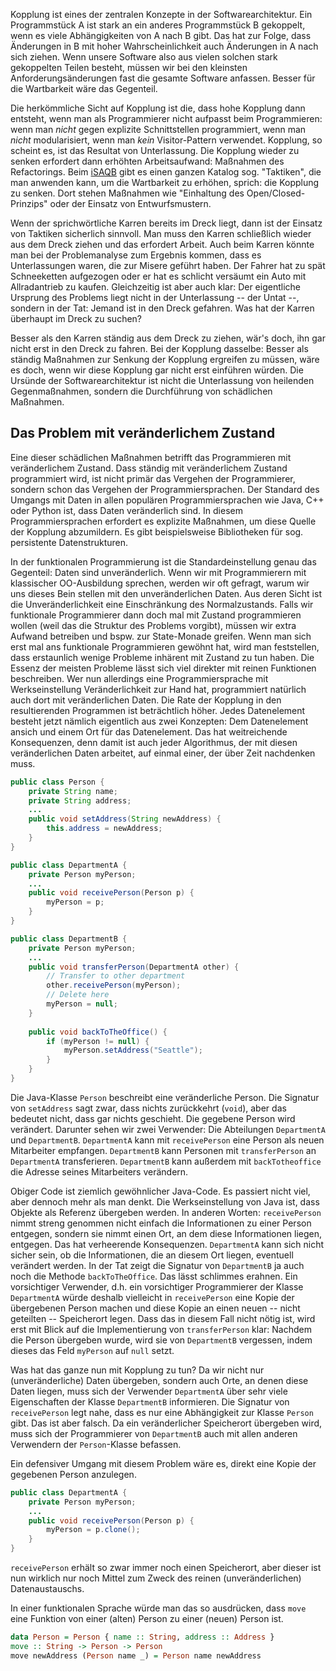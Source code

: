Kopplung ist eines der zentralen Konzepte in der
Softwarearchitektur. Ein Programmstück A ist stark an ein anderes
Programmstück B gekoppelt, wenn es viele Abhängigkeiten von A nach B
gibt.  Das hat zur Folge, dass Änderungen in B mit hoher
Wahrscheinlichkeit auch Änderungen in A nach sich ziehen. Wenn unsere
Software also aus vielen solchen stark gekoppelten Teilen besteht,
müssen wir bei den kleinsten Anforderungsänderungen fast die gesamte
Software anfassen. Besser für die Wartbarkeit wäre das Gegenteil.

Die herkömmliche Sicht auf Kopplung ist die, dass hohe Kopplung dann
entsteht, wenn man als Programmierer nicht aufpasst beim
Programmieren: wenn man _nicht_ gegen explizite Schnittstellen
programmiert, wenn man _nicht_ modularisiert, wenn man _kein_
Visitor-Pattern verwendet. Kopplung, so scheint es, ist das Resultat
von Unterlassung.  Die Kopplung wieder zu senken erfordert dann
erhöhten Arbeitsaufwand: Maßnahmen des Refactorings. Beim
[iSAQB](https://isaqb.org/) gibt es einen ganzen Katalog
sog. "Taktiken", die man anwenden kann, um die Wartbarkeit zu erhöhen,
sprich: die Kopplung zu senken. Dort stehen Maßnahmen wie "Einhaltung
des Open/Closed-Prinzips" oder der Einsatz von Entwurfsmustern.

Wenn der sprichwörtliche Karren bereits im Dreck liegt, dann ist der
Einsatz von Taktiken sicherlich sinnvoll. Man muss den Karren
schließlich wieder aus dem Dreck ziehen und das erfordert Arbeit. Auch
beim Karren könnte man bei der Problemanalyse zum Ergebnis kommen,
dass es Unterlassungen waren, die zur Misere geführt haben. Der Fahrer
hat zu spät Schneeketten aufgezogen oder er hat es schlicht versäumt
ein Auto mit Allradantrieb zu kaufen.  Gleichzeitig ist aber auch
klar: Der eigentliche Ursprung des Problems liegt nicht in der
Unterlassung -- der Untat --, sondern in der Tat: Jemand ist in den
Dreck gefahren. Was hat der Karren überhaupt im Dreck zu suchen?

Besser als den Karren ständig aus dem Dreck zu ziehen, wär's doch, ihn
gar nicht erst in den Dreck zu fahren. Bei der Kopplung dasselbe:
Besser als ständig Maßnahmen zur Senkung der Kopplung ergreifen zu
müssen, wäre es doch, wenn wir diese Kopplung gar nicht erst einführen
würden. Die Ursünde der Softwarearchitektur ist nicht die Unterlassung
von heilenden Gegenmaßnahmen, sondern die Durchführung von schädlichen
Maßnahmen.

## Das Problem mit veränderlichem Zustand

Eine dieser schädlichen Maßnahmen betrifft das Programmieren mit
veränderlichem Zustand. Dass ständig mit veränderlichem Zustand
programmiert wird, ist nicht primär das Vergehen der Programmierer,
sondern schon das Vergehen der Programmiersprachen. Der Standard des
Umgangs mit Daten in allen populären Programmiersprachen wie Java, C++
oder Python ist, dass Daten veränderlich sind. In diesem
Programmiersprachen erfordert es explizite Maßnahmen, um diese Quelle
der Kopplung abzumildern. Es gibt beispielsweise Bibliotheken für
sog. persistente Datenstrukturen.

In der funktionalen Programmierung ist die Standardeinstellung genau
das Gegenteil: Daten sind unveränderlich.  Wenn wir mit Programmierern
mit klassischer OO-Ausbildung sprechen, werden wir oft gefragt, warum
wir uns dieses Bein stellen mit den unveränderlichen Daten. Aus deren
Sicht ist die Unveränderlichkeit eine Einschränkung des
Normalzustands. Falls wir funktionale Programmierer dann doch mal mit
Zustand programmieren wollen (weil das die Struktur des Problems
vorgibt), müssen wir extra Aufwand betreiben und bspw. zur
State-Monade greifen. Wenn man sich erst mal ans funktionale
Programmieren gewöhnt hat, wird man feststellen, dass erstaunlich
wenige Probleme inhärent mit Zustand zu tun haben. Die Essenz der
meisten Probleme lässt sich viel direkter mit reinen Funktionen
beschreiben. Wer nun allerdings eine Programmiersprache mit
Werkseinstellung Veränderlichkeit zur Hand hat, programmiert natürlich
auch dort mit veränderlichen Daten. Die Rate der Kopplung in den
resultierenden Programmen ist beträchtlich höher. Jedes Datenelement
besteht jetzt nämlich eigentlich aus zwei Konzepten: Dem Datenelement
ansich und einem Ort für das Datenelement. Das hat weitreichende
Konsequenzen, denn damit ist auch jeder Algorithmus, der mit diesen
veränderlichen Daten arbeitet, auf einmal einer, der über Zeit
nachdenken muss.

```java
public class Person {
    private String name;
    private String address;
    ...
    public void setAddress(String newAddress) {
        this.address = newAddress;
    }
}

public class DepartmentA {
    private Person myPerson;
    ...
    public void receivePerson(Person p) {
        myPerson = p;
    }
}

public class DepartmentB {
    private Person myPerson;
    ...
    public void transferPerson(DepartmentA other) {
        // Transfer to other department
        other.receivePerson(myPerson);
        // Delete here
        myPerson = null;
    }
    
    public void backToTheOffice() {
        if (myPerson != null) {
            myPerson.setAddress("Seattle");
        }
    }
}
```

Die Java-Klasse `Person` beschreibt eine veränderliche Person. Die
Signatur von `setAddress` sagt zwar, dass nichts zurückkehrt (`void`),
aber das bedeutet nicht, dass gar nichts geschieht. Die gegebene
Person wird verändert. Darunter sehen wir zwei Verwender: Die
Abteilungen `DepartmentA` und `DepartmentB`. `DepartmentA` kann mit
`receivePerson` eine Person als neuen Mitarbeiter
empfangen. `DepartmentB` kann Personen mit `transferPerson` an
`DepartmentA` transferieren. `DepartmentB` kann außerdem mit
`backTotheoffice` die Adresse seines Mitarbeiters verändern.

Obiger Code ist ziemlich gewöhnlicher Java-Code.  Es passiert nicht
viel, aber dennoch mehr als man denkt.  Die Werkseinstellung von Java
ist, dass Objekte als Referenz übergeben werden. In anderen Worten:
`receivePerson` nimmt streng genommen nicht einfach die Informationen
zu einer Person entgegen, sondern sie nimmt einen Ort, an dem diese
Informationen liegen, entgegen. Das hat verheerende
Konsequenzen. `DepartmentA` kann sich nicht sicher sein, ob die
Informationen, die an diesem Ort liegen, eventuell verändert
werden. In der Tat zeigt die Signatur von `DepartmentB` ja auch noch
die Methode `backToTheOffice`. Das lässt schlimmes erahnen. Ein
vorsichtiger Verwender, d.h. ein vorsichtiger Programmierer der Klasse
`DepartmentA` würde deshalb vielleicht in `receivePerson` eine Kopie
der übergebenen Person machen und diese Kopie an einen neuen -- nicht
geteilten -- Speicherort legen. Dass das in diesem Fall nicht nötig
ist, wird erst mit Blick auf die Implementierung von `transferPerson`
klar: Nachdem die Person übergeben wurde, wird sie von `DepartmentB`
vergessen, indem dieses das Feld `myPerson` auf `null` setzt.

Was hat das ganze nun mit Kopplung zu tun? Da wir nicht nur
(unveränderliche) Daten übergeben, sondern auch Orte, an denen diese
Daten liegen, muss sich der Verwender `DepartmentA` über sehr viele
Eigenschaften der Klasse `DepartmentB` informieren. Die Signatur von
`receivePerson` legt nahe, dass es nur eine Abhängigkeit zur Klasse
`Person` gibt. Das ist aber falsch. Da ein veränderlicher Speicherort
übergeben wird, muss sich der Programmierer von `DepartmentB` auch mit
allen anderen Verwendern der `Person`-Klasse befassen.

Ein defensiver Umgang mit diesem Problem wäre es, direkt eine Kopie
der gegebenen Person anzulegen.

```java
public class DepartmentA {
    private Person myPerson;
    ...
    public void receivePerson(Person p) {
        myPerson = p.clone();
    }
}
```

`receivePerson` erhält so zwar immer noch einen Speicherort, aber
dieser ist nun wirklich nur noch Mittel zum Zweck des reinen
(unveränderlichen) Datenaustauschs.

In einer funktionalen Sprache würde man das so
ausdrücken, dass `move` eine Funktion von einer (alten) Person zu
einer (neuen) Person ist.

```haskell
data Person = Person { name :: String, address :: Address }
move :: String -> Person -> Person
move newAddress (Person name _) = Person name newAddress
```
